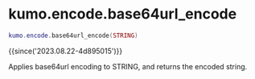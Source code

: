 # kumo.encode.base64url_encode

```lua
kumo.encode.base64url_encode(STRING)
```

{{since('2023.08.22-4d895015')}}

Applies base64url encoding to STRING, and returns the encoded string.

